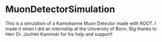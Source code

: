 # MuonDetectorSimulation
This is a simulation of a Kamiokanne Muon Detector made with ROOT. I made it when I did an internship at the University of Bonn. Big thanks to Herr Dr. Jochen Kaminski for his help and support!
